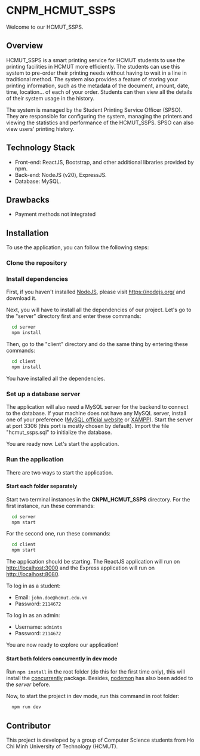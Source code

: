 # CNPM_HCMUT_SSPS

Welcome to our HCMUT_SSPS.

## Overview

HCMUT_SSPS is a smart printing service for HCMUT students to use the printing facilities in HCMUT more efficiently. The students can use this system to pre-order their printing needs without having to wait in a line in traditional method. The system also provides a feature of storing your printing information, such as the metadata of the document, amount, date, time, location... of each of your order. Students can then view all the details of their system usage in the history.

The system is managed by the Student Printing Service Officer (SPSO). They are responsible for configuring the system, managing the printers and viewing the statistics and performance of the HCMUT_SSPS. SPSO can also view users' printing history.

## Technology Stack

-   Front-end: ReactJS, Bootstrap, and other additional libraries provided by npm.
-   Back-end: NodeJS (v20), ExpressJS.
-   Database: MySQL.

## Drawbacks

-   Payment methods not integrated

## Installation

To use the application, you can follow the following steps:

### Clone the repository

### Install dependencies

First, if you haven't installed [NodeJS](https://nodejs.org/), please visit <https://nodejs.org/> and download it.

Next, you will have to install all the dependencies of our project. Let's go to the "server" directory first and enter these commands:

```bash
  cd server
  npm install
```

Then, go to the "client" directory and do the same thing by entering these commands:

```bash
  cd client
  npm install
```

You have installed all the dependencies.

### Set up a database server

The application will also need a MySQL server for the backend to connect to the database. If your machine does not have any MySQL server, install one of your preference ([MySQL official website](https://www.mysql.com/) or [XAMPP](https://www.apachefriends.org/download.html)). Start the server at port 3306 (this port is mostly chosen by default). Import the file "hcmut_ssps.sql" to initialize the database.

<!-- Create a database called "hcmut_ssps" and add some data to it. -->

You are ready now. Let's start the application.

### Run the application

There are two ways to start the application.

#### Start each folder separately

Start two terminal instances in the **CNPM_HCMUT_SSPS** directory. For the first instance, run these commands:

```bash
  cd server
  npm start
```

For the second one, run these commands:

```bash
  cd client
  npm start
```

The application should be starting. The ReactJS application will run on [http://localhost:3000](http://localhost:3000) and the Express application will run on [http://localhost:8080](http://localhost:8080).

To log in as a student:

-   Email: `john.doe@hcmut.edu.vn`
-   Password: `2114672`

To log in as an admin:

-   Username: `admints`
-   Password: `2114672`

You are now ready to explore our application!

#### Start both folders concurrently in dev mode

Run `npm install` in the root folder (do this for the first time only), this will install the [concurrently](https://www.npmjs.com/package/concurrently) package. Besides, [nodemon](https://www.npmjs.com/package/nodemon) has also been added to the _server_ before.

Now, to start the project in dev mode, run this command in root folder:

```bash
  npm run dev
```

## Contributor

This project is developed by a group of Computer Science students from Ho Chi Minh University of Technology (HCMUT).
